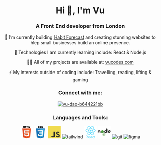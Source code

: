 <h1 align="center">Hi 👋, I'm Vu</h1>
<h3 align="center">A Front End developer from London</h3>

<p align="center"> 🔭 I’m currently building <a target="_blank" href="https://habitforecast.com">Habit Forecast</a> and creating stunning websites to hlep small businesses build an online presence.</p>
<p align="center">🌱 Technologies I am currently learning include: React & Node.js</p>
<p align="center">👨‍💻 All of my projects are available at: <a target="_blank" href="https://vucodes.com">vucodes.com</a></p>
<!-- <p align="center">📫 How to reach me: <a target="_blank" href="v24dao@gmail.com">v24dao@gmail.com</a></p> -->
<p align="center">⚡ My interests outside of coding include: Travelling, reading, lifting & gaming</p>

<h3 align="center">Connect with me:</h3>
<p align="center">
<!-- <a href="https://twitter.com/vucodes" target="blank"><img align="center" src="https://raw.githubusercontent.com/rahuldkjain/github-profile-readme-generator/master/src/images/icons/Social/twitter.svg" alt="vucodes" height="30" width="40" /></a> -->
<a href="https://linkedin.com/in/vu-dao-b644221bb" target="blank"><img align="center" src="https://raw.githubusercontent.com/rahuldkjain/github-profile-readme-generator/master/src/images/icons/Social/linked-in-alt.svg" alt="vu-dao-b644221bb" height="30" width="40" /></a>
</p>

<h3 align="center">Languages and Tools:</h3>
<p align="center">
  <img src="https://raw.githubusercontent.com/devicons/devicon/master/icons/html5/html5-original-wordmark.svg" alt="html5" width="40" height="40"/> 
  <img src="https://raw.githubusercontent.com/devicons/devicon/master/icons/css3/css3-original-wordmark.svg" alt="css3" width="40" height="40"/>
  <img src="https://raw.githubusercontent.com/devicons/devicon/master/icons/javascript/javascript-original.svg" alt="javascript" width="40" height="40"/>   
  <img src="https://www.vectorlogo.zone/logos/tailwindcss/tailwindcss-icon.svg" alt="tailwind" width="40" height="40"/> 
  <img src="https://raw.githubusercontent.com/devicons/devicon/master/icons/react/react-original-wordmark.svg" alt="react" width="40" height="40"/>  
  <img src="https://raw.githubusercontent.com/devicons/devicon/master/icons/nodejs/nodejs-original-wordmark.svg" alt="nodejs" width="40" height="40"/>  
  <img src="https://www.vectorlogo.zone/logos/git-scm/git-scm-icon.svg" alt="git" width="40" height="40"/>
  <img src="https://www.vectorlogo.zone/logos/figma/figma-icon.svg" alt="figma" width="40" height="40"/> 
</p>
  



